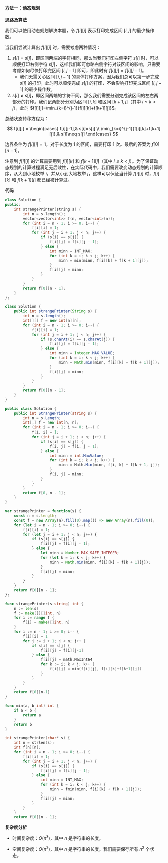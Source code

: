 #### 方法一：动态规划

**思路及算法**

我们可以使用动态规划解决本题，令 $f[i][j]$ 表示打印完成区间 $[i,j]$ 的最少操作数。

当我们尝试计算出 $f[i][j]$ 时，需要考虑两种情况：

1. $s[i]=s[j]$，即区间两端的字符相同，那么当我们打印左侧字符 $s[i]$ 时，可以顺便打印右侧字符 $s[j]$，这样我们即可忽略右侧字符对该区间的影响，只需要考虑如何尽快打印完区间 $[i,j-1]$ 即可，即此时有 $f[i][j]=f[i][j-1]$。
   - 我们无需关心区间 $[i,j-1]$ 的具体打印方案，因为我们总可以第一步完成 $s[i]$ 的打印，此时可以顺便完成 $s[j]$ 的打印，不会影响打印完成区间 $[i,j-1]$ 的最少操作数。
2. $s[i] \neq s[j]$，即区间两端的字符不同，那么我们需要分别完成该区间的左右两部分的打印。我们记两部分分别为区间 $[i,k]$ 和区间 $[k+1,j]$（其中 $i \leq k < j$），此时 $f[i][j]=\min_{k=i}^{j-1}{f[i][k]+f[k+1][j]}$。

总结状态转移方程为：

$$
f[i][j] =
\begin{cases}
f[i][j-1],& s[i]=s[j] \\
\min_{k=i}^{j-1}{f[i][k]+f[k+1][j]},& s[i]\neq s[j]
\end{cases}
$$

边界条件为 $f[i][i]=1$，对于长度为 $1$ 的区间，需要打印 $1$ 次。最后的答案为 $f[0][n-1]$。

注意到 $f[i][j]$ 的计算需要用到 $f[i][k]$ 和 $f[k+1][j]$（其中 $i\leq k< j$）。为了保证动态规划的计算过程满足无后效性，在实际代码中，我们需要改变动态规划的计算顺序，从大到小地枚举 $i$，并从小到大地枚举 $j$，这样可以保证当计算 $f[i][j]$ 时，$f[i][k]$ 和 $f[k+1][j]$ 都已经被计算过。

**代码**

```C++ [sol1-C++]
class Solution {
public:
    int strangePrinter(string s) {
        int n = s.length();
        vector<vector<int>> f(n, vector<int>(n));
        for (int i = n - 1; i >= 0; i--) {
            f[i][i] = 1;
            for (int j = i + 1; j < n; j++) {
                if (s[i] == s[j]) {
                    f[i][j] = f[i][j - 1];
                } else {
                    int minn = INT_MAX;
                    for (int k = i; k < j; k++) {
                        minn = min(minn, f[i][k] + f[k + 1][j]);
                    }
                    f[i][j] = minn;
                }
            }
        }
        return f[0][n - 1];
    }
};
```

```Java [sol1-Java]
class Solution {
    public int strangePrinter(String s) {
        int n = s.length();
        int[][] f = new int[n][n];
        for (int i = n - 1; i >= 0; i--) {
            f[i][i] = 1;
            for (int j = i + 1; j < n; j++) {
                if (s.charAt(i) == s.charAt(j)) {
                    f[i][j] = f[i][j - 1];
                } else {
                    int minn = Integer.MAX_VALUE;
                    for (int k = i; k < j; k++) {
                        minn = Math.min(minn, f[i][k] + f[k + 1][j]);
                    }
                    f[i][j] = minn;
                }
            }
        }
        return f[0][n - 1];
    }
}
```

```C# [sol1-C#]
public class Solution {
    public int StrangePrinter(string s) {
        int n = s.Length;
        int[,] f = new int[n, n];
        for (int i = n - 1; i >= 0; i--) {
            f[i, i] = 1;
            for (int j = i + 1; j < n; j++) {
                if (s[i] == s[j]) {
                    f[i, j] = f[i, j - 1];
                } else {
                    int minn = int.MaxValue;
                    for (int k = i; k < j; k++) {
                        minn = Math.Min(minn, f[i, k] + f[k + 1, j]);
                    }
                    f[i, j] = minn;
                }
            }
        }
        return f[0, n - 1];
    }
}
```

```JavaScript [sol1-JavaScript]
var strangePrinter = function(s) {
    const n = s.length;
    const f = new Array(n).fill(0).map(() => new Array(n).fill(0));
    for (let i = n - 1; i >= 0; i--) {
        f[i][i] = 1;
        for (let j = i + 1; j < n; j++) {
            if (s[i] == s[j]) {
                f[i][j] = f[i][j - 1];
            } else {
                let minn = Number.MAX_SAFE_INTEGER;
                for (let k = i; k < j; k++) {
                    minn = Math.min(minn, f[i][k] + f[k + 1][j]);
                }
                f[i][j] = minn;
            }
        }
    }
    return f[0][n - 1];
};
```

```go [sol1-Golang]
func strangePrinter(s string) int {
    n := len(s)
    f := make([][]int, n)
    for i := range f {
        f[i] = make([]int, n)
    }
    for i := n - 1; i >= 0; i-- {
        f[i][i] = 1
        for j := i + 1; j < n; j++ {
            if s[i] == s[j] {
                f[i][j] = f[i][j-1]
            } else {
                f[i][j] = math.MaxInt64
                for k := i; k < j; k++ {
                    f[i][j] = min(f[i][j], f[i][k]+f[k+1][j])
                }
            }
        }
    }
    return f[0][n-1]
}

func min(a, b int) int {
    if a < b {
        return a
    }
    return b
}
```

```C [sol1-C]
int strangePrinter(char* s) {
    int n = strlen(s);
    int f[n][n];
    for (int i = n - 1; i >= 0; i--) {
        f[i][i] = 1;
        for (int j = i + 1; j < n; j++) {
            if (s[i] == s[j]) {
                f[i][j] = f[i][j - 1];
            } else {
                int minn = INT_MAX;
                for (int k = i; k < j; k++) {
                    minn = fmin(minn, f[i][k] + f[k + 1][j]);
                }
                f[i][j] = minn;
            }
        }
    }
    return f[0][n - 1];
```

**复杂度分析**

- 时间复杂度：$O(n^3)$，其中 $n$ 是字符串的长度。

- 空间复杂度：$O(n^2)$，其中 $n$ 是字符串的长度。我们需要保存所有 $n^2$ 个状态。